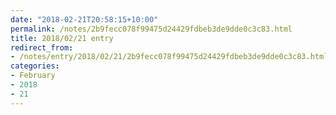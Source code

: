 ```yaml
---
date: "2018-02-21T20:58:15+10:00"
permalink: /notes/2b9fecc078f99475d24429fdbeb3de9dde0c3c83.html
title: 2018/02/21 entry
redirect_from:
- /notes/entry/2018/02/21/2b9fecc078f99475d24429fdbeb3de9dde0c3c83.html
categories:
- February
- 2018
- 21
---
```

